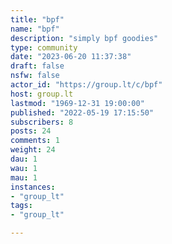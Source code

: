 ```yaml
---
title: "bpf" 
name: "bpf"
description: "simply bpf goodies"
type: community
date: "2023-06-20 11:37:38"
draft: false
nsfw: false
actor_id: "https://group.lt/c/bpf"
host: group.lt
lastmod: "1969-12-31 19:00:00"
published: "2022-05-19 17:15:50"
subscribers: 8
posts: 24
comments: 1
weight: 24
dau: 1
wau: 1
mau: 1
instances:
- "group_lt"
tags: 
- "group_lt"

---
```

